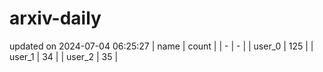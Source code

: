 # arxiv-daily
updated on 2024-07-04 06:25:27
| name | count |
| - | - |
| user_0 | 125 |
| user_1 | 34 |
| user_2 | 35 |
